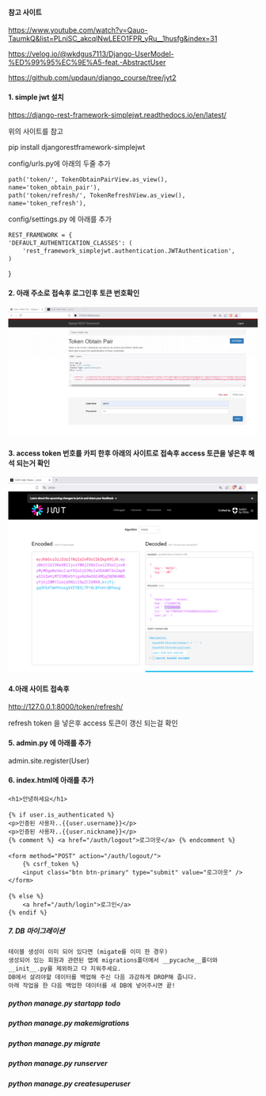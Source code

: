 #### 참고 사이트

https://www.youtube.com/watch?v=Qauo-TaumkQ&list=PLniSC_akcqlNwLEEO1FPR_yRu__1husfg&index=31

https://velog.io/@wkdgus7113/Django-UserModel-%ED%99%95%EC%9E%A5-feat.-AbstractUser

https://github.com/updaun/django_course/tree/jyt2

#### 1. simple jwt 설치

https://django-rest-framework-simplejwt.readthedocs.io/en/latest/

위의 사이트를 참고

pip install djangorestframework-simplejwt

config/urls.py에 아래의 두줄 추가

    path('token/', TokenObtainPairView.as_view(), name='token_obtain_pair'),
    path('token/refresh/', TokenRefreshView.as_view(), name='token_refresh'),

config/settings.py 에 아래를 추가

    REST_FRAMEWORK = {
    'DEFAULT_AUTHENTICATION_CLASSES': (
        'rest_framework_simplejwt.authentication.JWTAuthentication',
    )

}

#### 2. 아래 주소로 접속후 로그인후 토큰 번호확인

![alt text](image-4.png)

#### 3. access token 번호를 카피 한후 아래의 사이트로 접속후 access 토큰을 넣은후 해석 되는거 확인

![alt text](image-5.png)

#### 4.아래 사이트 접속후

http://127.0.0.1:8000/token/refresh/

refresh token 을 넣은후 access 토큰이 갱신 되는걸 확인

#### 5. admin.py 에 아래를 추가

admin.site.register(User)

#### 6. index.html에 아래를 추가

```
<h1>안녕하세요</h1>

{% if user.is_authenticated %}
<p>인증된 사용자..{{user.username}}</p>
<p>인증된 사용자..{{user.nickname}}</p>
{% comment %} <a href="/auth/logout">로그아웃</a> {% endcomment %}

<form method="POST" action="/auth/logout/">
    {% csrf_token %}
    <input class="btn btn-primary" type="submit" value="로그아웃" />
</form>

{% else %}
    <a href="/auth/login">로그인</a>
{% endif %}
```

##### 7. DB 마이그레이션

```
테이블 생성이 이미 되어 있다면 (migate를 이미 한 경우)
생성되어 있는 회원과 관련된 앱에 migrations폴더에서 __pycache__폴더와 __init__.py를 제외하고 다 지워주세요.
DB에서 살려야할 데이터를 백업해 주신 다음 과감하게 DROP해 줍니다.
아래 작업을 한 다음 백업한 데이터를 새 DB에 넣어주시면 끝!
```

##### python manage.py startapp todo

##### python manage.py makemigrations

##### python manage.py migrate

##### python manage.py runserver

##### python manage.py createsuperuser
